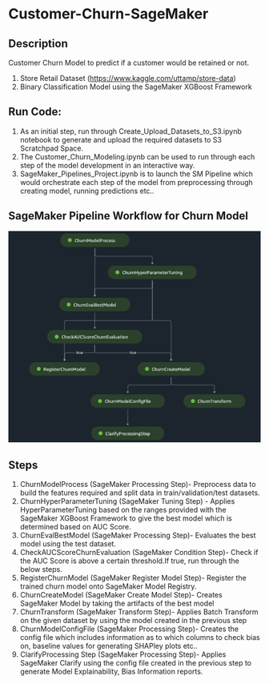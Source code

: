 # Customer-Churn-SageMaker

## Description
Customer Churn Model to predict if a customer would be retained or not.
1. Store Retail Dataset (https://www.kaggle.com/uttamp/store-data)
2. Binary Classification Model using the SageMaker XGBoost Framework

## Run Code:
1. As an initial step, run through Create_Upload_Datasets_to_S3.ipynb notebook to generate and upload the required datasets to S3 Scratchpad Space.
2. The Customer_Churn_Modeling.ipynb can be used to run through each step of the model development in an interactive way.
3. SageMaker_Pipelines_Project.ipynb is to launch the SM Pipeline which would orchestrate each step of the model from preprocessing through creating model, running predictions etc..

## SageMaker Pipeline Workflow for Churn Model
![plot](img/SMPipeline_ChurnModel.png)

## Steps
1. ChurnModelProcess (SageMaker Processing Step)-  Preprocess data to build the features required and split data in train/validation/test datasets.
2. ChurnHyperParameterTuning (SageMaker Tuning Step) - Applies HyperParameterTuning based on the ranges provided with the SageMaker XGBoost Framework to give the best model which is determined based on AUC Score.
3. ChurnEvalBestModel (SageMaker Processing Step)- Evaluates the best model using the test dataset.
4. CheckAUCScoreChurnEvaluation (SageMaker Condition Step)- Check if the AUC Score is above a certain threshold.If true, run through the below steps.
5. RegisterChurnModel (SageMaker Register Model Step)- Register the trained churn model onto SageMaker Model Registry.
6. ChurnCreateModel (SageMaker Create Model Step)- Creates SageMaker Model by taking the artifacts of the best model
7. ChurnTransform (SageMaker Transform Step)- Applies Batch Transform on the given dataset by using the model created in the previous step
8. ChurnModelConfigFile (SageMaker Processing Step)- Creates the config file which includes information as to which columns to check bias on, baseline values for generating SHAPley plots etc..
9. ClarifyProcessing Step (SageMaker Processing Step)- Applies SageMaker Clarify using the config file created in the previous step to generate Model Explainability, Bias Information reports.